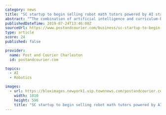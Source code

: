 ```yaml
---
category: news
title: "SC startup to begin selling robot math tutors powered by AI starting at $599"
abstract: "“The combination of artificial intelligence and curriculum-based lessons that are delivered by a friendly robot is the perfect educational tool for young children,\" Lee MacIlwinen, SC Launch regional manager, said in a statement. Among the users of the ..."
publishedDateTime: 2019-07-24T13:46:00Z
sourceUrl: https://www.postandcourier.com/business/sc-startup-to-begin-selling-robot-math-tutors-powered-by/article_951cf366-aa3b-11e9-a32d-bbcc9c5ba40b.html
type: article
score: 24
published: false

provider:
  name: Post and Courier Charleston
  id: postandcourier.com

topics:
  - AI
  - Robotics

images:
  - url: https://bloximages.newyork1.vip.townnews.com/postandcourier.com/content/tncms/assets/v3/editorial/9/51/951cf366-aa3b-11e9-a32d-bbcc9c5ba40b/5d386c2fcec56.preview.jpg?crop=1010%2C596%2C31%2C0&amp;resize=1010%2C596&amp;order=crop%2Cresize
    width: 1010
    height: 596
    title: "SC startup to begin selling robot math tutors powered by AI starting at $599"
---
```

